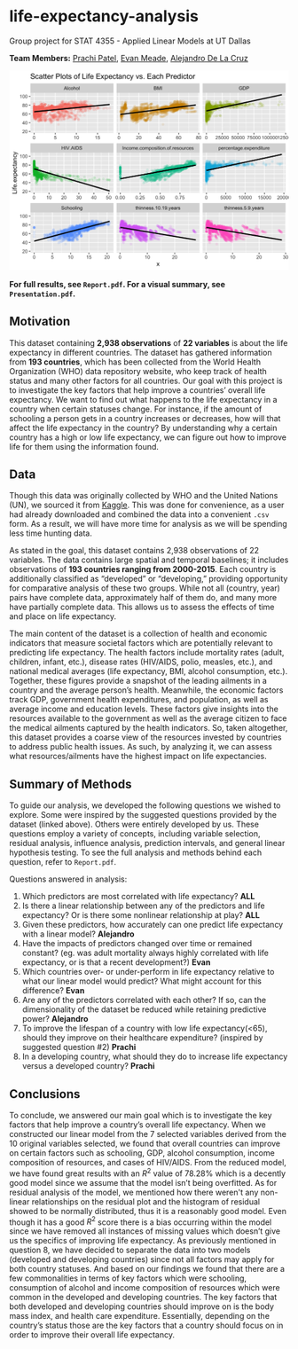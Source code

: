 # life-expectancy-analysis
Group project for STAT 4355 - Applied Linear Models at UT Dallas

**Team Members:** [Prachi Patel](https://github.com/Prachip1912), [Evan Meade](https://github.com/Evan-Meade), [Alejandro De La Cruz](https://github.com/AlejandroDeLaCruz)

![Life expectancy vs. each selected predictor](figures/life_expectancy_vs_predictors.png)

**For full results, see `Report.pdf`. For a visual summary, see `Presentation.pdf`.**

## Motivation

This dataset containing **2,938 observations** of **22 variables** is about the life expectancy in different countries. The dataset has gathered information from **193 countries**, which has been collected from the World Health Organization (WHO) data repository website, who keep track of health status and many other factors for all countries. Our goal with this project is to investigate the key factors that help improve a countries’ overall life expectancy. We want to find out what happens to the life expectancy in a country when certain statuses change. For instance, if the amount of schooling a person gets in a country increases or decreases, how will that affect the life expectancy in the country? By understanding why a certain country has a high or low life expectancy, we can figure out how to improve life for them using the information found.

## Data

Though this data was originally collected by WHO and the United Nations (UN), we sourced it from [Kaggle](https://www.kaggle.com/kumarajarshi/life-expectancy-who). This was done for convenience, as a user had already downloaded and combined the data into a convenient `.csv` form. As a result, we will have more time for analysis as we will be spending less time hunting data.

As stated in the goal, this dataset contains 2,938 observations of 22 variables. The data contains large spatial and temporal baselines; it includes observations of **193 countries ranging from 2000-2015**. Each country is additionally classified as “developed” or “developing,” providing opportunity for comparative analysis of these two groups. While not all (country, year) pairs have complete data, approximately half of them do, and many more have partially complete data. This allows us to assess the effects of time and place on life expectancy.

The main content of the dataset is a collection of health and economic indicators that measure societal factors which are potentially relevant to predicting life expectancy. The health factors include mortality rates (adult, children, infant, etc.), disease rates (HIV/AIDS, polio, measles, etc.), and national medical averages (life expectancy, BMI, alcohol consumption, etc.). Together, these figures provide a snapshot of the leading ailments in a country and the average person’s health. Meanwhile, the economic factors track GDP, government health expenditures, and population, as well as average income and education levels. These factors give insights into the resources available to the government as well as the average citizen to face the medical ailments captured by the health indicators. So, taken altogether, this dataset provides a coarse view of the resources invested by countries to address public health issues. As such, by analyzing it, we can assess what resources/ailments have the highest impact on life expectancies.


## Summary of Methods

To guide our analysis, we developed the following questions we wished to explore. Some were inspired by the suggested questions provided by the dataset (linked above). Others were entirely developed by us. These questions employ a variety of concepts, including variable selection, residual analysis, influence analysis, prediction intervals, and general linear hypothesis testing. To see the full analysis and methods behind each question, refer to `Report.pdf`.

Questions answered in analysis:

1. Which predictors are most correlated with life expectancy? **ALL**
1. Is there a linear relationship between any of the predictors and life expectancy? Or is there some nonlinear relationship at play? **ALL**
1. Given these predictors, how accurately can one predict life expectancy with a linear model? **Alejandro**
1. Have the impacts of predictors changed over time or remained constant? (eg. was adult mortality always highly correlated with life expectancy, or is that a recent development?) **Evan**
1. Which countries over- or under-perform in life expectancy relative to what our linear model would predict? What might account for this difference? **Evan**
1. Are any of the predictors correlated with each other? If so, can the dimensionality of the dataset be reduced while retaining predictive power? **Alejandro**
1. To improve the lifespan of a country with low life expectancy(<65), should they improve on their healthcare expenditure? (inspired by suggested question #2) **Prachi**
1. In a developing country, what should they do to increase life expectancy versus a developed country? **Prachi**


## Conclusions

To conclude, we answered our main goal which is to investigate the key factors that help improve a country’s overall life expectancy. When we constructed our linear model from the 7 selected variables derived from the 10 original variables selected, we found that overall countries can improve on certain factors such as schooling, GDP, alcohol consumption, income composition of resources, and cases of HIV/AIDS. From the reduced model, we have found great results with an $R^2$ value of 78.28% which is a decently good model since we assume that the model isn’t being overfitted. As for residual analysis of the model, we mentioned how there weren't any non-linear relationships on the residual plot and the histogram of residual showed to be normally distributed, thus it is a reasonably good model. Even though it has a good $R^2$ score there is a bias occurring within the model since we have removed all instances of missing values which doesn’t give us the specifics of improving life expectancy. As previously mentioned in question 8, we have decided to separate the data into two models (developed and developing countries) since not all factors may apply for both country statuses. And based on our findings we found that there are a few commonalities in terms of key factors which were schooling, consumption of alcohol and income composition of resources which were common in the developed and developing countries. The key factors that both developed and developing countries should improve on is the body mass index, and health care expenditure. Essentially, depending on the country’s status those are the key factors that a country should focus on in order to improve their overall life expectancy.
